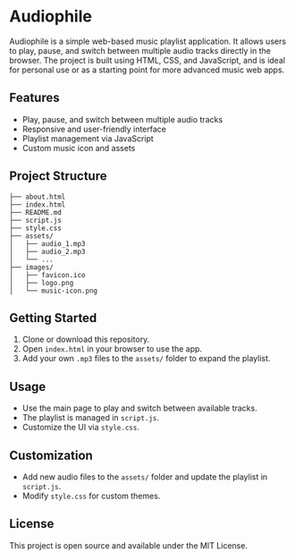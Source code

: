 # Audiophile

Audiophile is a simple web-based music playlist application. It allows users to play, pause, and switch between multiple audio tracks directly in the browser. The project is built using HTML, CSS, and JavaScript, and is ideal for personal use or as a starting point for more advanced music web apps.

## Features
- Play, pause, and switch between multiple audio tracks
- Responsive and user-friendly interface
- Playlist management via JavaScript
- Custom music icon and assets

## Project Structure

```
├── about.html
├── index.html
├── README.md
├── script.js
├── style.css
├── assets/
│   ├── audio_1.mp3
│   ├── audio_2.mp3
│   └── ...
├── images/
│   ├── favicon.ico
│   ├── logo.png
│   └── music-icon.png
```

## Getting Started
1. Clone or download this repository.
2. Open `index.html` in your browser to use the app.
3. Add your own `.mp3` files to the `assets/` folder to expand the playlist.

## Usage
- Use the main page to play and switch between available tracks.
- The playlist is managed in `script.js`.
- Customize the UI via `style.css`.

## Customization
- Add new audio files to the `assets/` folder and update the playlist in `script.js`.
- Modify `style.css` for custom themes.

## License
This project is open source and available under the MIT License.